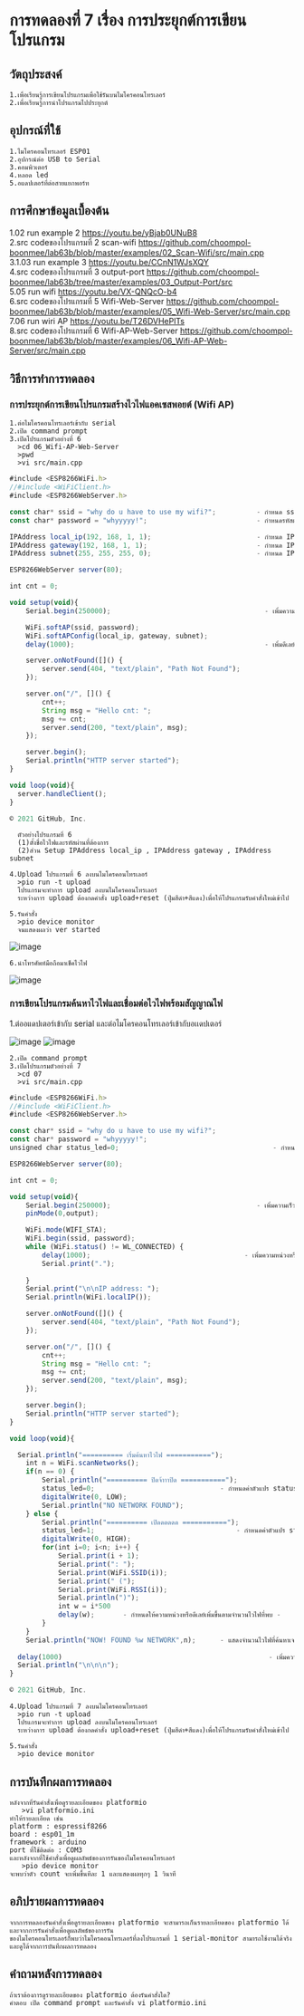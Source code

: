 # การทดลองที่ 7 เรื่อง การประยุกต์การเขียนโปรแกรม
## วัตถุประสงค์
    1.เพื่อเรียนรู้การเขียนโปรแกรมเพื่อใช้รันบนไมโครคอนโทรเลอร์
    2.เพื่อเรียนรู้การนำโปรแกรมไปประยุกต์
    
## อุปกรณ์ที่ใช้
    1.ไมโครคอนโทรเลอร์ ESP01
    2.อุปกรณ์ต่อ USB to Serial
    3.คอมพิวเตอร์
    4.หลอด led
    5.อแดปเตอร์ที่ต่อสายแยกพอร์ท
    
## การศึกษาข้อมูลเบื้องต้น
1.02 run example 2  https://youtu.be/yBjab0UNuB8                                                                                                                               
2.src codeของโปรแกรมที่ 2 scan-wifi  https://github.com/choompol-boonmee/lab63b/blob/master/examples/02_Scan-Wifi/src/main.cpp   
3.1.03 run example 3  https://youtu.be/CCnN1WJsXQY                                                                                                                                                                                                                                                  
4.src codeของโปรแกรมที่ 3 output-port  https://github.com/choompol-boonmee/lab63b/tree/master/examples/03_Output-Port/src  
5.05 run wifi  https://youtu.be/VX-QNQcO-b4                                                                                                                                   
6.src codeของโปรแกรมที่ 5 Wifi-Web-Server  https://github.com/choompol-boonmee/lab63b/blob/master/examples/05_Wifi-Web-Server/src/main.cpp      
7.06 run wiri AP  https://youtu.be/T26DVHePlTs                                                                                                                                 
8.src codeของโปรแกรมที่ 6 Wifi-AP-Web-Server  https://github.com/choompol-boonmee/lab63b/blob/master/examples/06_Wifi-AP-Web-Server/src/main.cpp      

## วิธีการทำการทดลอง

### การประยุกต์การเขียนโปรแกรมสร้างไวไฟแอคเซสพอยต์ (Wifi AP)

    1.ต่อไมโครคอนโทรเลอร์เข้ากับ serial 
    2.เปิด command prompt
    3.เปิดโปรแกรมตัวอย่างที่ 6
      >cd 06_Wifi-AP-Web-Server
      >pwd
      >vi src/main.cpp


```javascript
#include <ESP8266WiFi.h>
//#include <WiFiClient.h>
#include <ESP8266WebServer.h>

const char* ssid = "why do u have to use my wifi?";          - กำหนด ssid หรือชื่อไวไฟ -
const char* password = "whyyyyy!";                           - กำหนดรหัสผ่าน -

IPAddress local_ip(192, 168, 1, 1);                          - กำหนด IPAddress local_ip -
IPAddress gateway(192, 168, 1, 1);                           - กำหนด IPAddress gateway -
IPAddress subnet(255, 255, 255, 0);                          - กำหนด IPAddress subnet -

ESP8266WebServer server(80);

int cnt = 0;

void setup(void){ 
	Serial.begin(250000);                                      - เพิ่มความเร็ว -

	WiFi.softAP(ssid, password);
	WiFi.softAPConfig(local_ip, gateway, subnet);
	delay(1000);                                               - เพิ่มดีเลย์หรือความหน่วงเวลา 1000 ms หรือ 1 วินาที -

	server.onNotFound([]() {
		server.send(404, "text/plain", "Path Not Found");
	});

	server.on("/", []() {
		cnt++;
		String msg = "Hello cnt: ";
		msg += cnt;
		server.send(200, "text/plain", msg);
	});

	server.begin();
	Serial.println("HTTP server started");
}

void loop(void){
  server.handleClient();
}

© 2021 GitHub, Inc.
```

      ตัวอย่างโปรแกรมที่ 6
      (1)ตั้งชื่อไวไฟและรหัสผ่านที่ต้องการ
      (2)ส่วน Setup IPAddress local_ip , IPAddress gateway , IPAddress subnet 
         
    4.Upload โปรแกรมที่ 6 ลงบนไมโครคอนโทรเลอร์
      >pio run -t upload
      โปรแกรมจะทำการ upload ลงบนไมโครคอนโทรเลอร์ 
      ระหว่างการ upload ต้องกดคำสั่ง upload+reset (ปุ่มสีดำ+สีแดง)เพื่อให้โปรแกรมรับคำสั่งใหม่เข้าไป
      
    5.รันคำสั่ง
      >pio device monitor
      จนแสดงผลว่า ver started

![image](https://user-images.githubusercontent.com/80879475/112245820-39e7db00-8c84-11eb-84f3-c9a21711df0f.jpg)

    6.นำโทรศัพท์มือถือมาเช็คไวไฟ
   
![image](https://user-images.githubusercontent.com/80879475/112245984-8c28fc00-8c84-11eb-8072-9a1a88f69898.jpg)
   
### การเขียนโปรแกรมค้นหาไวไฟและเชื่อมต่อไวไฟพร้อมสัญญาณไฟ

 1.ต่ออแดปเตอร์เข้ากับ serial และต่อไมโครคอนโทรเลอร์เข้ากับอเเดปเตอร์
    
![image](https://user-images.githubusercontent.com/80879475/112243151-ab715a80-8c7f-11eb-849c-680c14e98a68.jpg)
![image](https://user-images.githubusercontent.com/80879475/112243155-ad3b1e00-8c7f-11eb-979e-c2a1233b6359.jpg)

    2.เปิด command prompt
    3.เปิดโปรแกรมตัวอย่างที่ 7
      >cd 07
      >vi src/main.cpp
     
```javascript
#include <ESP8266WiFi.h>
//#include <WiFiClient.h>
#include <ESP8266WebServer.h>

const char* ssid = "why do u have to use my wifi?";
const char* password = "whyyyyy!";
unsigned char status_led=0;                                      - กำหนดตัวแปรเพื่อรับและเก็บค่าสถานะของหลอด led -

ESP8266WebServer server(80);

int cnt = 0;

void setup(void){
	Serial.begin(250000);                                    - เพิ่มความเร็ว -
	pinMode(0,output);

	WiFi.mode(WIFI_STA);
	WiFi.begin(ssid, password);
	while (WiFi.status() != WL_CONNECTED) {
		delay(1000);                                      - เพิ่มความหน่วงหรือดีเลย์เป็น 1000 ms หรือ 1 วินาที -
		Serial.print(".");
	     
	}
	Serial.print("\n\nIP address: ");
	Serial.println(WiFi.localIP());

	server.onNotFound([]() {
		server.send(404, "text/plain", "Path Not Found");
	});

	server.on("/", []() {
		cnt++;
		String msg = "Hello cnt: ";
		msg += cnt;
		server.send(200, "text/plain", msg);
	});

	server.begin();
	Serial.println("HTTP server started");
}

void loop(void){

  Serial.println("========== เริ่มค้นหาไวไฟ ===========");
	int n = WiFi.scanNetworks();
	if(n == 0) {
		Serial.println("========== ปิดจ้าาาปิด ===========");		
		status_led=0;                   			- กำหนดค่าตัวแปร status_led=0 -
		digitalWrite(0, LOW);					
		Serial.println("NO NETWORK FOUND");
	} else {
		Serial.println("========== เปิดดดดดด ===========");	
		status_led=1;                   		        - กำหนดค่าตัวแปร status_led=1 -
		digitalWrite(0, HIGH);				
		for(int i=0; i<n; i++) {
			Serial.print(i + 1);
			Serial.print(": ");
			Serial.print(WiFi.SSID(i));
			Serial.print(" (");
			Serial.print(WiFi.RSSI(i));
			Serial.println(")");
			int w = i*500
			delay(w);		- กำหนดให้ความหน่วงหรือดีเลย์เพิ่มขึ้นตามจำนวนไวไฟที่พบ -
		}
	}
	Serial.println("NOW! FOUND %w NETWORK",n);		- แสดงจำนวนไวไฟที่ค้นหาเจอ -
  
  delay(1000)                                                   - เพิ่มความหน่วงหรือดีเลย์เป็น 1000 ms หรือ 1 วินาที -
  Serial.println("\n\n\n");
}

© 2021 GitHub, Inc.
```


    4.Upload โปรแกรมที่ 7 ลงบนไมโครคอนโทรเลอร์
      >pio run -t upload
      โปรแกรมจะทำการ upload ลงบนไมโครคอนโทรเลอร์ 
      ระหว่างการ upload ต้องกดคำสั่ง upload+reset (ปุ่มสีดำ+สีแดง)เพื่อให้โปรแกรมรับคำสั่งใหม่เข้าไป
      
    5.รันคำสั่ง
      >pio device monitor
      
## การบันทึกผลการทดลอง
    หลังจากที่รันคำสั่งเพื่อดูรายละเอียดของ platformio
       >vi platformio.ini
    ทำให้รายละเอียด เช่น 
    platform : espressif8266
    board : esp01_1m
    framework : arduino
    port ที่ใช้ติดต่อ : COM3
    และหลังจากที่ใช้คำสั่งเพื่อดูผลลัพธ์ของการรันของไมโครคอนโทรเลอร์
       >pio device monitor
    จะพบว่าตัว count จะเพิ่มขึ้นทีละ 1 และแสดงผลทุกๆ 1 วินาที
   
## อภิปรายผลการทดลอง
    จากการทดลองรันคำสั่งเพื่อดูรายละเอียดของ platformio จะสามารถเก็นรายละเอียดของ platformio ได้และจากการรันคำสั่งเพื่อดูผลลัพธ์ของการรัน
    ของไมโครคอนโทรเลอร์ก็พบว่าไมโครคอนโทรเลอร์ที่ลงโปรแกรมที่ 1 serial-monitor สามารถใช้งานได้จริงและดูได้จากการบันทึกผลการทดลอง
    
## คำถามหลังการทดลอง
    ถ้าเราต้องการดูรายละเอียดของ platformio ต้องรันคำสั่งใด?
    คำตอบ เปิด command prompt และรันคำสั่ง vi platformio.ini
